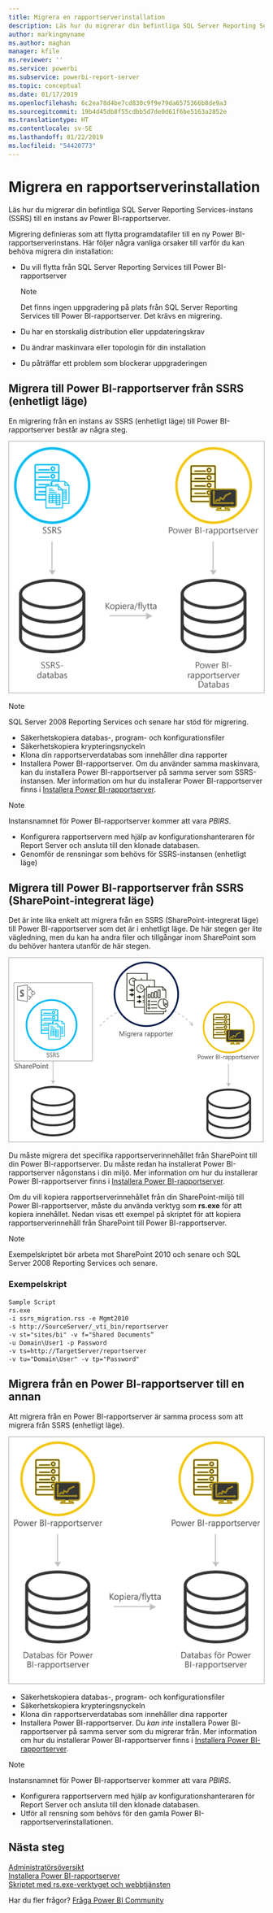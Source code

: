 ```yaml
---
title: Migrera en rapportserverinstallation
description: Läs hur du migrerar din befintliga SQL Server Reporting Services-instans till en instans av Power BI-rapportserver.
author: markingmyname
ms.author: maghan
manager: kfile
ms.reviewer: ''
ms.service: powerbi
ms.subservice: powerbi-report-server
ms.topic: conceptual
ms.date: 01/17/2019
ms.openlocfilehash: 6c2ea78d4be7cd830c9f9e79da6575366b8de9a3
ms.sourcegitcommit: 19b4d45db8f55cdbb5d7de0d61f6be5163a2852e
ms.translationtype: HT
ms.contentlocale: sv-SE
ms.lasthandoff: 01/22/2019
ms.locfileid: "54420773"
---
```

# <a name="migrate-a-report-server-installation"></a>Migrera en rapportserverinstallation

Läs hur du migrerar din befintliga SQL Server Reporting Services-instans (SSRS) till en instans av Power BI-rapportserver.

Migrering definieras som att flytta programdatafiler till en ny Power BI-rapportserverinstans. Här följer några vanliga orsaker till varför du kan behöva migrera din installation:

* Du vill flytta från SQL Server Reporting Services till Power BI-rapportserver
  
  > [!NOTE]
  > Det finns ingen uppgradering på plats från SQL Server Reporting Services till Power BI-rapportserver. Det krävs en migrering.

* Du har en storskalig distribution eller uppdateringskrav
* Du ändrar maskinvara eller topologin för din installation
* Du påträffar ett problem som blockerar uppgraderingen

## <a name="migrating-to-power-bi-report-server-from-ssrs-native-mode"></a>Migrera till Power BI-rapportserver från SSRS (enhetligt läge)

En migrering från en instans av SSRS (enhetligt läge) till Power BI-rapportserver består av några steg.

![Migrera från enhetligt SSRS-läge till Power BI-rapportserver](media/migrate-report-server/migrate-from-ssrs-native.png "Migrera från enhetligt SSRS-läge till Power BI-rapportserver")

> [!NOTE]
> SQL Server 2008 Reporting Services och senare har stöd för migrering.

* Säkerhetskopiera databas-, program- och konfigurationsfiler
* Säkerhetskopiera krypteringsnyckeln
* Klona din rapportserverdatabas som innehåller dina rapporter
* Installera Power BI-rapportserver. Om du använder samma maskinvara, kan du installera Power BI-rapportserver på samma server som SSRS-instansen. Mer information om hur du installerar Power BI-rapportserver finns i [Installera Power BI-rapportserver](install-report-server.md).

> [!NOTE]
> Instansnamnet för Power BI-rapportserver kommer att vara *PBIRS*.

* Konfigurera rapportservern med hjälp av konfigurationshanteraren för Report Server och ansluta till den klonade databasen.
* Genomför de rensningar som behövs för SSRS-instansen (enhetligt läge)

## <a name="migration-to-power-bi-report-server-from-ssrs-sharepoint-integrated-mode"></a>Migrera till Power BI-rapportserver från SSRS (SharePoint-integrerat läge)

Det är inte lika enkelt att migrera från en SSRS (SharePoint-integrerat läge) till Power BI-rapportserver som det är i enhetligt läge. De här stegen ger lite vägledning, men du kan ha andra filer och tillgångar inom SharePoint som du behöver hantera utanför de här stegen.

![Migrera från SSRS SharePoint-integrerat läge till Power BI-rapportserver](media/migrate-report-server/migrate-from-ssrs-sharepoint.png "Migrera från SSRS SharePoint-integrerat läge till Power BI-rapportserver")

Du måste migrera det specifika rapportserverinnehållet från SharePoint till din Power BI-rapportserver. Du måste redan ha installerat Power BI-rapportserver någonstans i din miljö. Mer information om hur du installerar Power BI-rapportserver finns i [Installera Power BI-rapportserver](install-report-server.md).

Om du vill kopiera rapportserverinnehållet från din SharePoint-miljö till Power BI-rapportserver, måste du använda verktyg som **rs.exe** för att kopiera innehållet. Nedan visas ett exempel på skriptet för att kopiera rapportserverinnehåll från SharePoint till Power BI-rapportserver.

> [!NOTE]
> Exempelskriptet bör arbeta mot SharePoint 2010 och senare och SQL Server 2008 Reporting Services och senare.

### <a name="sample-script"></a>Exempelskript

```
Sample Script
rs.exe
-i ssrs_migration.rss -e Mgmt2010
-s http://SourceServer/_vti_bin/reportserver
-v st="sites/bi" -v f="Shared Documents“
-u Domain\User1 -p Password
-v ts=http://TargetServer/reportserver
-v tu="Domain\User" -v tp="Password"
```

## <a name="migrating-from-one-power-bi-report-server-to-another"></a>Migrera från en Power BI-rapportserver till en annan

Att migrera från en Power BI-rapportserver är samma process som att migrera från SSRS (enhetligt läge).

![Migrera från Power BI-rapportserver till Power BI-rapportserver](media/migrate-report-server/migrate-from-pbirs.png "Migrera från Power BI-rapportserver till Power BI-rapportserver")

* Säkerhetskopiera databas-, program- och konfigurationsfiler
* Säkerhetskopiera krypteringsnyckeln
* Klona din rapportserverdatabas som innehåller dina rapporter
* Installera Power BI-rapportserver. Du *kan inte* installera Power BI-rapportserver på samma server som du migrerar från. Mer information om hur du installerar Power BI-rapportserver finns i [Installera Power BI-rapportserver](install-report-server.md).

> [!NOTE]
> Instansnamnet för Power BI-rapportserver kommer att vara *PBIRS*.

* Konfigurera rapportservern med hjälp av konfigurationshanteraren för Report Server och ansluta till den klonade databasen.
* Utför all rensning som behövs för den gamla Power BI-rapportserverinstallationen.

## <a name="next-steps"></a>Nästa steg

[Administratörsöversikt](admin-handbook-overview.md)  
[Installera Power BI-rapportserver](install-report-server.md)  
[Skriptet med rs.exe-verktyget och webbtjänsten](https://docs.microsoft.com/sql/reporting-services/tools/script-with-the-rs-exe-utility-and-the-web-service)

Har du fler frågor? [Fråga Power BI Community](https://community.powerbi.com/)